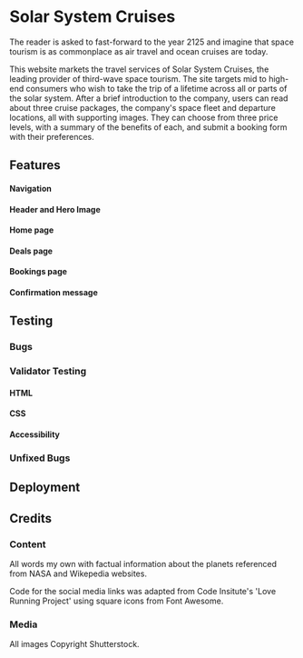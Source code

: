 # Solar System Cruises

The reader is asked to fast-forward to the year 2125 and imagine that space tourism is as commonplace as air travel and ocean cruises are today.

This website markets the travel services of Solar System Cruises, the leading provider of third-wave space tourism. The site targets mid to high-end consumers who wish to take the trip of a lifetime across all or parts of the solar system. After a brief introduction to the company, users can read about three cruise packages, the company's space fleet and departure locations, all with supporting images. They can choose from three price levels, with a summary of the benefits of each, and submit a booking form with their preferences.



## Features

#### Navigation

#### Header and Hero Image

#### Home page

#### Deals page

#### Bookings page

#### Confirmation message

## Testing

### Bugs

### Validator Testing

#### HTML

#### CSS

#### Accessibility

### Unfixed Bugs

## Deployment

## Credits
### Content
All words my own with factual information about the planets referenced from NASA and Wikepedia websites.

Code for the social media links was adapted from Code Insitute's 'Love Running Project' using square icons from Font Awesome.
### Media
All images Copyright Shutterstock.
